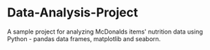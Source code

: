 # Data-Analysis-Project
A sample project for analyzing McDonalds items' nutrition data using Python - pandas data frames, matplotlib and seaborn.